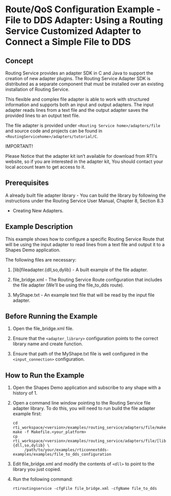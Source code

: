 # Route/QoS Configuration Example - File to DDS Adapter: Using a Routing Service Customized Adapter to Connect a Simple File to DDS

## Concept

Routing Service provides an adapter SDK in C and Java to support the creation
of new adapter plugins. The Routing Service Adapter SDK is distributed as a
separate component that must be installed over an existing installation of
Routing Service.

This flexible and complex file adapter is able to work with structured
information and supports both an input and output adapters. The input adapter
reads lines from a text file and the output adapter saves the provided lines to
an output text file.

The file adapter is provided under `<Routing Service home>/adapters/file` and
source code and projects can be found in
`<RoutingServicehome>/adapters/tutorial/C`.

IMPORTANT!

Please Notice that the adapter kit isn’t available for download from RTI's
website, so if you are interested in the adapter kit, You should contact your
local account team to get access to it.

## Prerequisites

A already built file adapter library - You can build the library by following
the instructions under the Routing Service User Manual, Chapter 8, Section 8.3
- Creating New Adapters.

## Example Description

This example shows how to configure a specific Routing Service Route that will
be using the input adapter to read lines from a text file and output it to a
Shapes Demo application.

The following files are necessary:

1. [lib]fileadapter.{dll,so,dylib} - A built example of the file adapter.

2. file_bridge.xml - The Routing Service Route configuration that includes the
   file adapter (We'll be using the file_to_dds route).

3. MyShape.txt - An example text file that will be read by the input file
   adapter.

## Before Running the Example

1. Open the file_bridge.xml file.

2. Ensure that the `<adapter_library>` configuration points to the correct
   library name and create function.

3. Ensure that path of the MyShape.txt file is well configured in the
   `<input_connection>` configuration.

## How to Run the Example

1. Open the Shapes Demo application and subscribe to any shape with a history
   of 1.

2. Open a command line window pointing to the Routing Service file adapter
   library. To do this, you will need to run build the file adapter example
   first:
   ```
   cd rti_workspace/<version>/examples/routing_service/adapters/file/make
   make -f Makefile.<your_platform>
   cp  rti_workspace/<version>/examples/routing_service/adapters/file/[lib]fileadapter.{dll,so,dylib} \
        /path/to/your/examples/rticonnextdds-examples/examples/file_to_dds_configuration
   ```

3. Edit file_bridge.xml and modify the contents of `<dll>` to point to the
   library you just copied.

4. Run the following command:
	 ```
   rtiroutingservice -cfgFile file_bridge.xml -cfgName file_to_dds
   ```

